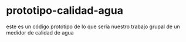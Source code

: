 # prototipo-calidad-agua
este es un código prototipo de lo que seria nuestro trabajo grupal de un medidor de calidad de agua
